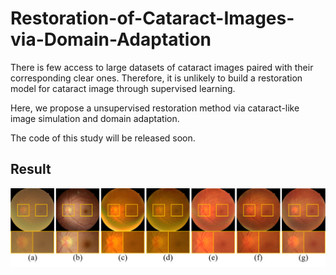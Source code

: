 # Restoration-of-Cataract-Images-via-Domain-Adaptation
There is few access to large datasets of cataract images paired with their corresponding clear ones. Therefore, it is unlikely to build a restoration model for cataract image through supervised learning.

Here, we propose a unsupervised restoration method via cataract-like image simulation and domain adaptation.

The code of this study will be released soon.

## Result
![](Images/Output.png)
